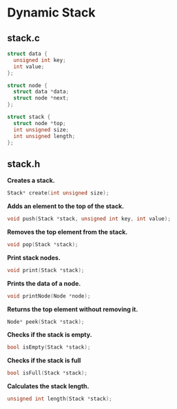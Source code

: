 # Dynamic Stack

## stack.c
```c
struct data {
  unsigned int key;
  int value;
};

struct node {
  struct data *data;
  struct node *next;
};

struct stack {
  struct node *top;
  int unsigned size;
  int unsigned length;
};
```

## stack.h
**Creates a stack.**
```c
Stack* create(int unsigned size);
```
**Adds an element to the top of the stack.**
```c
void push(Stack *stack, unsigned int key, int value);
```
**Removes the top element from the stack.**
```c
void pop(Stack *stack);
```
**Print stack nodes.**
```c
void print(Stack *stack);
```
**Prints the data of a node.**
```c
void printNode(Node *node);
```
**Returns the top element without removing it.**
```c
Node* peek(Stack *stack);
```
**Checks if the stack is empty.**
```c
bool isEmpty(Stack *stack);
```
**Checks if the stack is full**
```c
bool isFull(Stack *stack);
```
**Calculates the stack length.**
```c
unsigned int length(Stack *stack);
```
